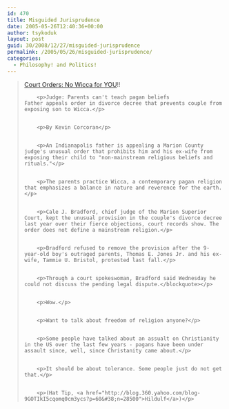 ```yaml
---
id: 470
title: Misguided Jurisprudence
date: 2005-05-26T12:40:36+00:00
author: tsykoduk
layout: post
guid: 30/2008/12/27/misguided-jurisprudence
permalink: /2005/05/26/misguided-jurisprudence/
categories:
  - Philosophy! and Politics!
---
```

<blockquote><a href="http://www.indystar.com/apps/pbcs.dll/article?AID=/20050526/NEWS01/505260481">Court Orders: No Wicca for <span class="caps">YOU</span></a>!!

		<p>Judge: Parents can't teach pagan beliefs
	Father appeals order in divorce decree that prevents couple from exposing son to Wicca.</p>


		<p>By Kevin Corcoran</p>


		<p>An Indianapolis father is appealing a Marion County judge's unusual order that prohibits him and his ex-wife from exposing their child to "non-mainstream religious beliefs and rituals."</p>


		<p>The parents practice Wicca, a contemporary pagan religion that emphasizes a balance in nature and reverence for the earth.</p>


		<p>Cale J. Bradford, chief judge of the Marion Superior Court, kept the unusual provision in the couple's divorce decree last year over their fierce objections, court records show. The order does not define a mainstream religion.</p>


		<p>Bradford refused to remove the provision after the 9-year-old boy's outraged parents, Thomas E. Jones Jr. and his ex-wife, Tammie U. Bristol, protested last fall.</p>


		<p>Through a court spokeswoman, Bradford said Wednesday he could not discuss the pending legal dispute.</blockquote></p>


		<p>Wow.</p>


		<p>Want to talk about freedom of religion anyone?</p>


		<p>Some people have talked about an assualt on Christianity in the US over the last few years - pagans have been under assault since, well, since Christanity came about.</p>


		<p>It should be about tolerance. Some people just do not get that.</p>


		<p>(Hat Tip, <a href="http://blog.360.yahoo.com/blog-9GOTIkI5cqomq0cm3ycs?p=60&#38;n=28500">Hildulf</a>)</p>